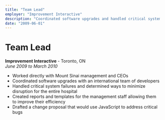 ```yaml
---
title: "Team Lead"
employer: "Improvement Interactive"
description: "Coordinated software upgrades and handled critical system failures."
date: "2009-06-01"
---
```


# Team Lead

**Improvement Interactive** - Toronto, ON  
_June 2009 to March 2010_

- Worked directly with Mount Sinai management and CEOs
- Coordinated software upgrades with an international team of developers
- Handled critical system failures and determined ways to minimize disruption for the entire hospital
- Created reports and templates for the management staff allowing them to improve their efficiency
- Drafted a change proposal that would use JavaScript to address critical bugs
